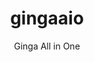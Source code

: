 ---
layout: project

permalink: /projetos/gingaaio/

title: gingaaio
subtitle: "Ginga All in One"

duration: 2011 - 2013

excerpt: "Ginga All in One is a virtual machine for execution and authoring of <a href=\"http://ncl.org.br/\">NCL</a> application. Unlike the <a href=\"http://www.softwarepublico.gov.br/dotlrn/clubs/ginga/gingancl/xowiki/gingancl_vm\">Set-top Box Virtual Ginga-NCL</a>, the gingaaio includes a graphical environment to make even easier to create and execute these applications."

categories: 
 - projects
 - tools
 
tags:
  - virtual machine
  - vmware
  - eclipse
  - multimedia
  - ncleclipse
  - linux
  - ginga
  - ncl
  - nclcomposer
  - telemidia
  - gingaaio
  - puc-rio
  - authoring
  - digital tv
  - itu-t
---